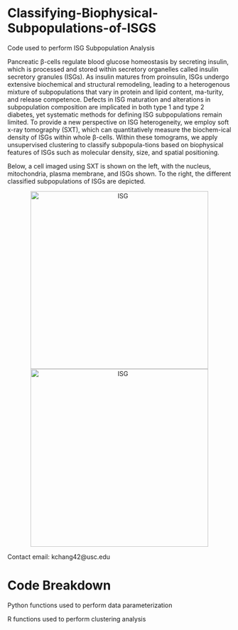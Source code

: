 # Classifying-Biophysical-Subpopulations-of-ISGS
Code used to perform ISG Subpopulation Analysis

Pancreatic β-cells regulate blood glucose homeostasis by secreting insulin, which is processed and stored within secretory organelles called insulin secretory granules (ISGs). As insulin matures from proinsulin, ISGs undergo extensive biochemical and structural remodeling, leading to a heterogenous mixture of subpopulations that vary in protein and lipid content, ma-turity, and release competence. Defects in ISG maturation and alterations in subpopulation composition are implicated in both type 1 and type 2 diabetes, yet systematic methods for defining ISG subpopulations remain limited. To provide a new perspective on ISG heterogeneity, we employ soft x-ray tomography (SXT), which can quantitatively measure the biochem-ical density of ISGs within whole β-cells. Within these tomograms, we apply unsupervised clustering to classify subpopula-tions based on biophysical features of ISGs such as molecular density, size, and spatial positioning. 

Below, a cell imaged using SXT is shown on the left, with the nucleus, mitochondria, plasma membrane, and ISGs shown. To the right, the different classified subpopulations of ISGs are depicted. 

<p align = "center">
  <img src="BlenderRenderings/9917_2_Whole_TAK.png" alt="ISG" width="400">
  <img src="BlenderRenderings/9917_2_Clusters_TAK.png" alt="ISG" width="400">
</p>
Contact email: kchang42@usc.edu

# Code Breakdown
Python functions used to perform data parameterization

R functions used to perform clustering analysis 

